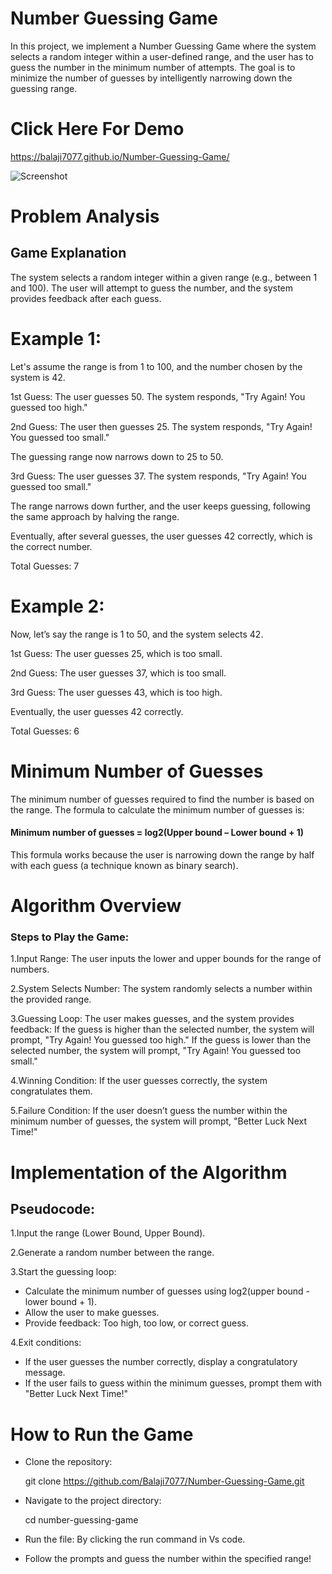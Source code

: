 # Number Guessing Game
In this project, we implement a Number Guessing Game where the system selects a random integer within a user-defined range, and the user has to guess the number in the minimum number of attempts. The goal is to minimize the number of guesses by intelligently narrowing down the guessing range.

# Click Here For Demo

  https://balaji7077.github.io/Number-Guessing-Game/


![Screenshot](https://github.com/user-attachments/assets/c9c9b0a7-d559-4055-9d71-f77bacb1b1bd)


# Problem Analysis

## Game Explanation

The system selects a random integer within a given range (e.g., between 1 and 100). The user will attempt to guess the number, and the system provides feedback after each guess.

# Example 1:

Let's assume the range is from 1 to 100, and the number chosen by the system is 42.

1st Guess: The user guesses 50. The system responds, "Try Again! You guessed too high." 

2nd Guess: The user then guesses 25. The system responds, "Try Again! You guessed too small."

The guessing range now narrows down to 25 to 50.

3rd Guess: The user guesses 37. The system responds, "Try Again! You guessed too small."

The range narrows down further, and the user keeps guessing, following the same approach by halving the range.

Eventually, after several guesses, the user guesses 42 correctly, which is the correct number.

Total Guesses: 7

# Example 2:

Now, let’s say the range is 1 to 50, and the system selects 42.

1st Guess: The user guesses 25, which is too small.

2nd Guess: The user guesses 37, which is too small.

3rd Guess: The user guesses 43, which is too high.

Eventually, the user guesses 42 correctly.

Total Guesses: 6

# Minimum Number of Guesses

The minimum number of guesses required to find the number is based on the range. The formula to calculate the minimum number of guesses is:

#### Minimum number of guesses = log2(Upper bound – Lower bound + 1)

This formula works because the user is narrowing down the range by half with each guess (a technique known as binary search).

# Algorithm Overview

### Steps to Play the Game:

1.Input Range: The user inputs the lower and upper bounds for the range of numbers.

2.System Selects Number: The system randomly selects a number within the provided range.

3.Guessing Loop: The user makes guesses, and the system provides feedback:
If the guess is higher than the selected number, the system will prompt, "Try Again! You guessed too high."
If the guess is lower than the selected number, the system will prompt, "Try Again! You guessed too small."

4.Winning Condition: If the user guesses correctly, the system congratulates them.

5.Failure Condition: If the user doesn’t guess the number within the minimum number of guesses, the system will prompt, "Better Luck Next Time!"


# Implementation of the Algorithm

## Pseudocode:

1.Input the range (Lower Bound, Upper Bound).

2.Generate a random number between the range.

3.Start the guessing loop:

  * Calculate the minimum number of guesses using log2(upper bound - lower bound + 1).
  * Allow the user to make guesses.
  * Provide feedback: Too high, too low, or correct guess.


4.Exit conditions:

  * If the user guesses the number correctly, display a congratulatory message.
  * If the user fails to guess within the minimum guesses, prompt them with "Better Luck Next Time!"

# How to Run the Game

  * Clone the repository:

    git clone https://github.com/Balaji7077/Number-Guessing-Game.git

  * Navigate to the project directory:

    cd number-guessing-game

  * Run the  file:
      By clicking the run command in Vs code.
  * Follow the prompts and guess the number within the specified range!




